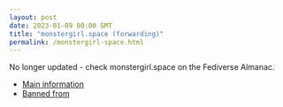 ```yaml
---
layout: post
date: 2023-01-09 00:00 GMT
title: "monstergirl.space (forwarding)"
permalink: /monstergirl-space.html
---
```


No longer updated - check monstergirl.space on the Fediverse Almanac.

* [Main information](https://www.fediversealmanac.com/api/v1/instances/monstergirl.space)
* [Banned from](https://www.fediversealmanac.com/api/v1/instances/monstergirl.space/banned_from)

